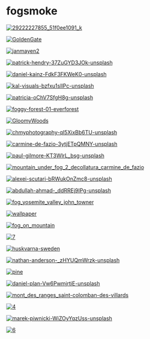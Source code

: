 # fogsmoke

<a href="29222227855_51f0ee1091_k.jpg"><img alt="29222227855_51f0ee1091_k" src="29222227855_51f0ee1091_k.jpg"></a>

<a href="GoldenGate.jpg"><img alt="GoldenGate" src="GoldenGate.jpg"></a>

<a href="janmayen2.jpg"><img alt="janmayen2" src="janmayen2.jpg"></a>

<a href="patrick-hendry-37ZuGYD3JOk-unsplash.jpg"><img alt="patrick-hendry-37ZuGYD3JOk-unsplash" src="patrick-hendry-37ZuGYD3JOk-unsplash.jpg"></a>

<a href="daniel-kainz-FdkF3FKWeK0-unsplash.jpg"><img alt="daniel-kainz-FdkF3FKWeK0-unsplash" src="daniel-kainz-FdkF3FKWeK0-unsplash.jpg"></a>

<a href="kal-visuals-bzfxu1sIlPc-unsplash.jpg"><img alt="kal-visuals-bzfxu1sIlPc-unsplash" src="kal-visuals-bzfxu1sIlPc-unsplash.jpg"></a>

<a href="patricia-oChV7SfgH8g-unsplash.jpg"><img alt="patricia-oChV7SfgH8g-unsplash" src="patricia-oChV7SfgH8g-unsplash.jpg"></a>

<a href="foggy-forest-01-everforest.jpg"><img alt="foggy-forest-01-everforest" src="foggy-forest-01-everforest.jpg"></a>

<a href="GloomyWoods.jpg"><img alt="GloomyWoods" src="GloomyWoods.jpg"></a>

<a href="chmyphotography-qI5XixBb6TU-unsplash.jpg"><img alt="chmyphotography-qI5XixBb6TU-unsplash" src="chmyphotography-qI5XixBb6TU-unsplash.jpg"></a>

<a href="carmine-de-fazio-3ytjETpQMNY-unsplash.jpg"><img alt="carmine-de-fazio-3ytjETpQMNY-unsplash" src="carmine-de-fazio-3ytjETpQMNY-unsplash.jpg"></a>

<a href="paul-gilmore-KT3WlrL_bsg-unsplash.jpg"><img alt="paul-gilmore-KT3WlrL_bsg-unsplash" src="paul-gilmore-KT3WlrL_bsg-unsplash.jpg"></a>

<a href="mountain_under_fog_2_decollatura_carmine_de_fazio.jpg"><img alt="mountain_under_fog_2_decollatura_carmine_de_fazio" src="mountain_under_fog_2_decollatura_carmine_de_fazio.jpg"></a>

<a href="alexei-scutari-bRWukOnZmc8-unsplash.jpg"><img alt="alexei-scutari-bRWukOnZmc8-unsplash" src="alexei-scutari-bRWukOnZmc8-unsplash.jpg"></a>

<a href="abdullah-ahmad-_ddRREj9IPg-unsplash.jpg"><img alt="abdullah-ahmad-_ddRREj9IPg-unsplash" src="abdullah-ahmad-_ddRREj9IPg-unsplash.jpg"></a>

<a href="fog_yosemite_valley_john_towner.jpg"><img alt="fog_yosemite_valley_john_towner" src="fog_yosemite_valley_john_towner.jpg"></a>

<a href="wallpaper.png"><img alt="wallpaper" src="wallpaper.png"></a>

<a href="fog_on_mountain.jpg"><img alt="fog_on_mountain" src="fog_on_mountain.jpg"></a>

<a href="7.jpg"><img alt="7" src="7.jpg"></a>

<a href="huskvarna-sweden.jpg"><img alt="huskvarna-sweden" src="huskvarna-sweden.jpg"></a>

<a href="nathan-anderson-_zHYUQmWrzk-unsplash.jpg"><img alt="nathan-anderson-_zHYUQmWrzk-unsplash" src="nathan-anderson-_zHYUQmWrzk-unsplash.jpg"></a>

<a href="pine.jpg"><img alt="pine" src="pine.jpg"></a>

<a href="daniel-plan-Vw6PwmjrtiE-unsplash.jpg"><img alt="daniel-plan-Vw6PwmjrtiE-unsplash" src="daniel-plan-Vw6PwmjrtiE-unsplash.jpg"></a>

<a href="mont_des_ranges_saint-colomban-des-villards.jpg"><img alt="mont_des_ranges_saint-colomban-des-villards" src="mont_des_ranges_saint-colomban-des-villards.jpg"></a>

<a href="4.jpg"><img alt="4" src="4.jpg"></a>

<a href="marek-piwnicki-WiZOyYqzUss-unsplash.jpg"><img alt="marek-piwnicki-WiZOyYqzUss-unsplash" src="marek-piwnicki-WiZOyYqzUss-unsplash.jpg"></a>

<a href="6.jpg"><img alt="6" src="6.jpg"></a>

